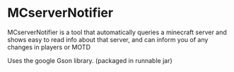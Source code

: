MCserverNotifier
================

MCserverNotifier is a tool that automatically queries a minecraft server and shows easy to read info about that server, and can inform you of any changes in players or MOTD

Uses the google Gson library. (packaged in runnable jar)
